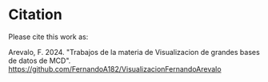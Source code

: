 # Citation

Please cite this work as:

Arevalo, F. 2024. "Trabajos de la materia de Visualizacion de grandes bases de datos de MCD".  
https://github.com/FernandoA182/VisualizacionFernandoArevalo
